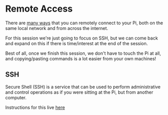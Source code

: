 # Remote Access

There are [many ways](remote-access/README.md) that you can remotely connect to your Pi, both on the same local network and from across the internet. 

For this session we're just going to focus on SSH, but we can come back and expand on this if there is time/interest at the end of the session.

Best of all, once we finish this session, we don't have to touch the Pi at all, and copying/pasting commands is a lot easier from your own machines!

## SSH

Secure Shell (SSH) is a service that can be used to perform administrative and control operations as if you were sitting at the Pi, but from another computer. 

Instructions for this live [here](remote-access/ssh/README.md)